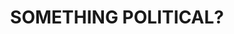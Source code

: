 ---
layout: post
title: 'SOMETHING POLITICAL? '
category: headlines
image: true
hl-title: 'SOMETHING POLITICAL?'
hl-desc: 'Local observers are asking whether there is something political behind this one-on-one meeting between Cong. Aris C. Aumentado (right) and City Mayor Baba Yap (left) inside one of the city restaurants in the city yesterday noon. Just asking. (Photo courtesy of the FB page of Winston Rabe)'
dated: Sept 24 - Oct 01, 2017
---